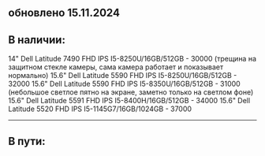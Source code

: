 обновлено 15.11.2024
----------
В наличии:  
----------

14" Dell Latitude 7490 FHD IPS I5-8250U/16GB/512GB - 30000 (трещина на защитном стекле камеры, сама камера работает и показывает нормально)
15.6" Dell Latitude 5590 FHD IPS I5-8250U/16GB/512GB - 32000
15.6" Dell Latitude 5590 FHD IPS I5-8350U/16GB/512GB - 31000 (небольшое светлое пятно на экране, заметно только на светлом фоне)
15.6" Dell Latitude 5591 FHD IPS I5-8400H/16GB/512GB - 34000
15.6" Dell Latitude 5520 FHD IPS I5-1145G7/16GB/1024GB - 37000

-------
В пути:
-------
